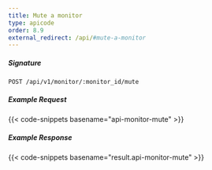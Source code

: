 ```yaml
---
title: Mute a monitor
type: apicode
order: 8.9
external_redirect: /api/#mute-a-monitor
---
```


##### Signature
`POST /api/v1/monitor/:monitor_id/mute`
##### Example Request
{{< code-snippets basename="api-monitor-mute" >}}
##### Example Response
{{< code-snippets basename="result.api-monitor-mute" >}}